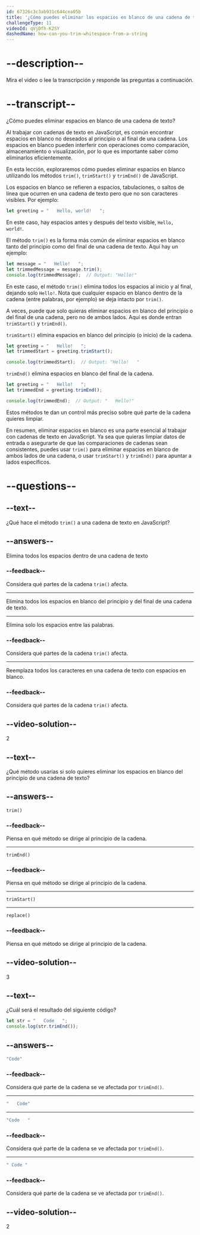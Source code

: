 ```yaml
---
id: 67326c3c3ab931c644cea05b
title: '¿Cómo puedes eliminar los espacios en blanco de una cadena de texto?'
challengeType: 11
videoId: qVjDfh-K2SY
dashedName: how-can-you-trim-whitespace-from-a-string
---
```


# --description--

Mira el video o lee la transcripción y responde las preguntas a continuación.

# --transcript--

¿Cómo puedes eliminar espacios en blanco de una cadena de texto?

Al trabajar con cadenas de texto en JavaScript, es común encontrar espacios en blanco no deseados al principio o al final de una cadena. Los espacios en blanco pueden interferir con operaciones como comparación, almacenamiento o visualización, por lo que es importante saber cómo eliminarlos eficientemente.

En esta lección, exploraremos cómo puedes eliminar espacios en blanco utilizando los métodos `trim()`, `trimStart()` y `trimEnd()` de JavaScript.

Los espacios en blanco se refieren a espacios, tabulaciones, o saltos de línea que ocurren en una cadena de texto pero que no son caracteres visibles. Por ejemplo:

```js
let greeting = "   Hello, world!   ";
```

En este caso, hay espacios antes y después del texto visible, `Hello, world!`.

El método `trim()` es la forma más común de eliminar espacios en blanco tanto del principio como del final de una cadena de texto. Aquí hay un ejemplo:

```js
let message = "   Hello!   ";
let trimmedMessage = message.trim();
console.log(trimmedMessage);  // Output: "Hello!"
```

En este caso, el método `trim()` elimina todos los espacios al inicio y al final, dejando solo `Hello!`. Nota que cualquier espacio en blanco dentro de la cadena (entre palabras, por ejemplo) se deja intacto por `trim()`.

A veces, puede que solo quieras eliminar espacios en blanco del principio o del final de una cadena, pero no de ambos lados. Aquí es donde entran `trimStart()` y `trimEnd()`.

`trimStart()` elimina espacios en blanco del principio (o inicio) de la cadena.

```js
let greeting = "   Hello!   ";
let trimmedStart = greeting.trimStart();

console.log(trimmedStart);  // Output: "Hello!   "
```

`trimEnd()` elimina espacios en blanco del final de la cadena.

```js
let greeting = "   Hello!   ";
let trimmedEnd = greeting.trimEnd();

console.log(trimmedEnd);  // Output: "   Hello!"
```

Estos métodos te dan un control más preciso sobre qué parte de la cadena quieres limpiar.

En resumen, eliminar espacios en blanco es una parte esencial al trabajar con cadenas de texto en JavaScript. Ya sea que quieras limpiar datos de entrada o asegurarte de que las comparaciones de cadenas sean consistentes, puedes usar `trim()` para eliminar espacios en blanco de ambos lados de una cadena, o usar `trimStart()` y `trimEnd()` para apuntar a lados específicos.

# --questions--

## --text--

¿Qué hace el método `trim()` a una cadena de texto en JavaScript?

## --answers--

Elimina todos los espacios dentro de una cadena de texto

### --feedback--

Considera qué partes de la cadena `trim()` afecta.

---

Elimina todos los espacios en blanco del principio y del final de una cadena de texto.

---

Elimina solo los espacios entre las palabras.

### --feedback--

Considera qué partes de la cadena `trim()` afecta.

---

Reemplaza todos los caracteres en una cadena de texto con espacios en blanco.

### --feedback--

Considera qué partes de la cadena `trim()` afecta.

## --video-solution--

2

## --text--

¿Qué método usarías si solo quieres eliminar los espacios en blanco del principio de una cadena de texto?

## --answers--

`trim()`

### --feedback--

Piensa en qué método se dirige al principio de la cadena.

---

`trimEnd()`

### --feedback--

Piensa en qué método se dirige al principio de la cadena.

---

`trimStart()`

---

`replace()`

### --feedback--

Piensa en qué método se dirige al principio de la cadena.

## --video-solution--

3

## --text--

¿Cuál será el resultado del siguiente código?

```js
let str = "   Code   ";
console.log(str.trimEnd());
```

## --answers--

```js
"Code"
```

### --feedback--

Considera qué parte de la cadena se ve afectada por `trimEnd()`.

---

```js
"   Code"
```

---

```js
"Code   "
```

### --feedback--

Considera qué parte de la cadena se ve afectada por `trimEnd()`.

---

```js
" Code "
```

### --feedback--

Considera qué parte de la cadena se ve afectada por `trimEnd()`.

## --video-solution--

2
